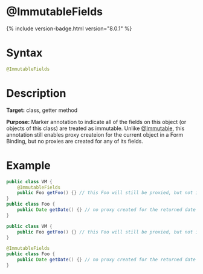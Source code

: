 # @ImmutableFields
{% include version-badge.html version="8.0.1" %}

Syntax
======

```java
@ImmutableFields
```

Description
===========

**Target:** class, getter method

**Purpose:** Marker annotation to indicate all of the fields on this object (or objects of this class) are treated as immutable.
Unlike [@Immutable](immutable), this annotation still enables proxy createion for the current object in a Form Binding, but no proxies are created for any of its fields.

Example
=======

```java
public class VM {
    @ImmutableFields
    public Foo getFoo() {} // this Foo will still be proxied, but not its date field.
}
public class Foo {
    public Date getDate() {} // no proxy created for the returned date object.
}
```

```java
public class VM {
    public Foo getFoo() {} // this Foo will still be proxied, but not its date field.
}

@ImmutableFields
public class Foo {
    public Date getDate() {} // no proxy created for the returned date object.
}
```
